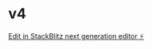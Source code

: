 # v4

[Edit in StackBlitz next generation editor ⚡️](https://stackblitz.com/~/github.com/spacessoradm/v4)